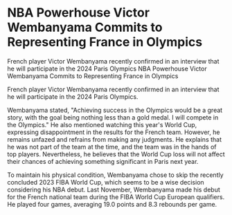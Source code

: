 # NBA Powerhouse Victor Wembanyama Commits to Representing France in Olympics

French player Victor Wembanyama recently confirmed in an interview that he will participate in the 2024 Paris Olympics 
 NBA Powerhouse Victor Wembanyama Commits to Representing France in Olympics

French player Victor Wembanyama recently confirmed in an interview that he will participate in the 2024 Paris Olympics.

Wembanyama stated, "Achieving success in the Olympics would be a great story, with the goal being nothing less than a gold medal. I will compete in the Olympics." He also mentioned watching this year's World Cup, expressing disappointment in the results for the French team. However, he remains unfazed and refrains from making any judgments. He explains that he was not part of the team at the time, and the team was in the hands of top players. Nevertheless, he believes that the World Cup loss will not affect their chances of achieving something significant in Paris next year.

To maintain his physical condition, Wembanyama chose to skip the recently concluded 2023 FIBA World Cup, which seems to be a wise decision considering his NBA debut. Last November, Wembanyama made his debut for the French national team during the FIBA World Cup European qualifiers. He played four games, averaging 19.0 points and 8.3 rebounds per game.